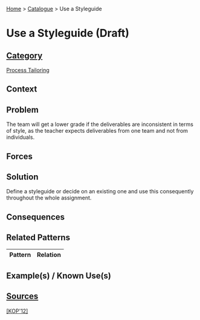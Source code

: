 [Home](../README.md) > [Catalogue](../Patterns_catalogue.md) > Use a Styleguide

# Use a Styleguide (Draft)

## [Category](categories/categories.md)

[Process Tailoring](categories/Process_Tailoring.md)

## Context

## Problem

The team will get a lower grade if the deliverables are inconsistent in terms of style, as the teacher expects deliverables from one team and not from individuals.

## Forces

## Solution

Define a styleguide or decide on an existing one and use this consequently throughout the whole assignment.

## Consequences

## Related Patterns

|Pattern|Relation|
|--|--|
 
## Example(s) / Known Use(s)

## [Sources](../References.md)

[[KOP'12]](publications/kop12/kop12.md)
